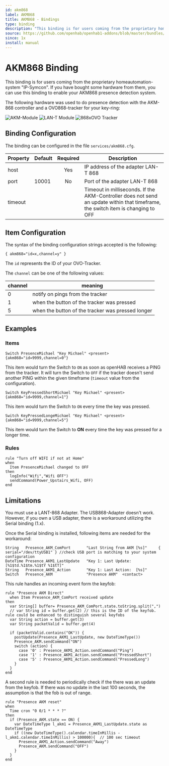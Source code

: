 ```yaml
---
id: akm868
label: AKM868
title: AKM868 - Bindings
type: binding
description: "This binding is for users coming from the proprietary homeautomation-system 'IP-Symcon'. If you have bought some hardware from them, you can use this binding to enable your AKM868 presence detection system."
source: https://github.com/openhab/openhab1-addons/blob/master/bundles/binding/org.openhab.binding.akm868/README.md
since: 1x
install: manual
---
```


<!-- Attention authors: Do not edit directly. Please add your changes to the appropriate source repository -->


# AKM868 Binding

This binding is for users coming from the proprietary homeautomation-system "IP-Symcon". If you have bought some hardware from them, you can use this binding to enable your AKM868 presence detection system.

The following hardware was used to do presence detection with the AKM-868 controller and a OVO868-tracker for your key-ring:

![AKM-Module](https://raw.githubusercontent.com/openhab/openhab1-addons/master/bundles/binding/org.openhab.binding.akm868/src/main/resources/AKM868.png) 
![LAN-T Module](https://raw.githubusercontent.com/openhab/openhab1-addons/master/bundles/binding/org.openhab.binding.akm868/src/main/resources/LAN-T868.png)
![868xOVO Tracker](https://raw.githubusercontent.com/openhab/openhab1-addons/master/bundles/binding/org.openhab.binding.akm868/src/main/resources/Tracker-868xOVO.png)

## Binding Configuration

The binding can be configured in the file `services/akm868.cfg`.

| Property | Default | Required | Description |
|----------|---------|:--------:|-------------|
| host     |         |   Yes    | IP address of the adapter LAN-T 868 |
| port     | 10001   |   No     | Port of the adapter LAN-T 868 |
| timeout  |         |          | Timeout in milliseconds. If the AKM-Controller does not send an update within that timeframe, the switch item is changing to OFF |

## Item  Configuration

The syntax of the binding configuration strings accepted is the following:

```
{ akm868="id=x,channel=y" }
```

The `id` represents the ID of your OVO-Tracker.

The `channel` can be one of the following values:

| channel | meaning |
|---------|---------|
| 0 | notify on pings from the tracker |
| 1 | when the button of the tracker was pressed |
| 5 | when the button of the tracker was pressed longer |


## Examples

### Items

```
Switch PresenceMichael "Key Michael" <present> {akm868="id=9999,channel=0"}
```

This item would turn the Switch to `ON` as soon as openHAB receives a PING from the tracker. It will turn the Switch to `OFF` if the tracker doesn't send another PING within the given timeframe (`timeout` value from the configuration).

```
Switch KeyPressedShortMichael "Key Michael" <present> {akm868="id=9999,channel=1"}
```

This item would turn the Switch to `ON` every time the key was pressed.

```
Switch KeyPressedLongeMichael "Key Michael" <present> {akm868="id=9999,channel=5"}
```

This item would turn the Switch to **ON** every time the key was pressed for a longer time.


### Rules


```
rule "Turn off WIFI if not at Home"
when 
  Item PresenceMichael changed to OFF	  
then 
  logInfo("Wifi","Wifi OFF") 
  sendCommand(Power_Upstairs_Wifi, OFF)
end
```

## Limitations

You must use a LANT-868 Adapter. The USB868-Adapter doesn't work.  However, if you own a USB adapter, there is a workaround utilizing the Serial binding (1.x).

Once the Serial binding is installed, following items are needed for the workaround:

```
String	 Presence_AKM_ComPort		"Last String from AKM [%s]" 	{ serial="/dev/ttyUSB1" } //check USB port is matching to your system configuration
DateTime Presence_AKM1_LastUpdate	"Key 1: Last Update:  [%1$td.%1$tm.%1$tY %1$tT]"
String   Presence_AKM1_Action 		"Key 1: Last Action:  [%s]"
Switch	 Presence_AKM				"Presence AKM"	<contact>
```

This rule handles an incoming event form the keyfob:

```
rule "Presence AKM Direct"
  when Item Presence_AKM_ComPort received update 
then
  var String[] buffer= Presence_AKM_ComPort.state.toString.split(",")
  // var String id = buffer.get(2) // this is the ID of the keyfob. rule could be enhanced to distinguish several keyfobs
  var String action = buffer.get(3)
  var String packetValid = buffer.get(4)	

  if (packetValid.contains("OK")) {
    postUpdate(Presence_AKM1_LastUpdate, new DateTimeType())
    Presence_AKM.sendCommand("ON") 
    switch (action) {
      case '0' : Presence_AKM1_Action.sendCommand("Ping")
      case '1' : Presence_AKM1_Action.sendCommand("PressedShort")
      case '5' : Presence_AKM1_Action.sendCommand("PressedLong")
    }
  }
end
```

A second rule is needed to periodically check if the there was an update from the keyfob. If there was no update in the last 100 seconds, the assumption is that the fob is out of range.

```
rule "Presence AKM reset"
when 
  Time cron "0 0/1 * * * ?"
then
  if (Presence_AKM.state == ON) {
    var DateTimeType l_akm1 = Presence_AKM1_LastUpdate.state as DateTimeType			
    if ((new DateTimeType().calendar.timeInMillis - l_akm1.calendar.timeInMillis) > 100000){  // 100 sec timeout
      Presence_AKM1_Action.sendCommand("Away")
      Presence_AKM.sendCommand("OFF")
    }
  }
end
```

<DocPreviousVersions/>
<EditPageLink/>
